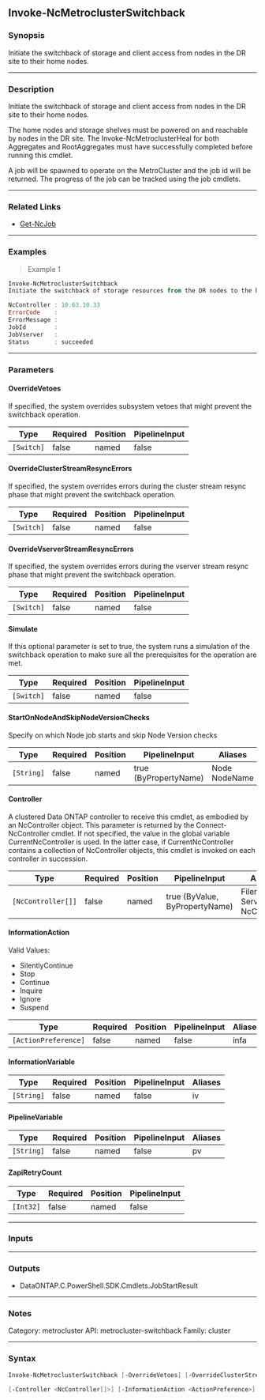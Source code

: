 Invoke-NcMetroclusterSwitchback
-------------------------------

### Synopsis
Initiate the switchback of storage and client access from nodes in the DR site to their home nodes.

---

### Description

Initiate the switchback of storage and client access from nodes in the DR site to their home nodes.

The home nodes and storage shelves must be powered on and reachable by nodes in the DR site. The Invoke-NcMetroclusterHeal for both Aggregates and RootAggregates must have successfully completed before running this cmdlet. 

A job will be spawned to operate on the MetroCluster and the job id will be returned. The progress of the job can be tracked using the job cmdlets.

---

### Related Links
* [Get-NcJob](Get-NcJob)

---

### Examples
> Example 1

```PowerShell
Invoke-NcMetroclusterSwitchback
Initiate the switchback of storage resources from the DR nodes to the home nodes.

NcController : 10.63.10.33
ErrorCode    : 
ErrorMessage : 
JobId        : 
JobVserver   : 
Status       : succeeded

```

---

### Parameters
#### **OverrideVetoes**
If specified, the system overrides subsystem vetoes that might prevent the switchback operation.

|Type      |Required|Position|PipelineInput|
|----------|--------|--------|-------------|
|`[Switch]`|false   |named   |false        |

#### **OverrideClusterStreamResyncErrors**
If specified, the system overrides errors during the cluster stream resync phase that might prevent the switchback operation.

|Type      |Required|Position|PipelineInput|
|----------|--------|--------|-------------|
|`[Switch]`|false   |named   |false        |

#### **OverrideVserverStreamResyncErrors**
If specified, the system overrides errors during the vserver stream resync phase that might prevent the switchback operation.

|Type      |Required|Position|PipelineInput|
|----------|--------|--------|-------------|
|`[Switch]`|false   |named   |false        |

#### **Simulate**
If this optional parameter is set to true, the system runs a simulation of the switchback operation to make sure all the prerequisites for the operation are met.

|Type      |Required|Position|PipelineInput|
|----------|--------|--------|-------------|
|`[Switch]`|false   |named   |false        |

#### **StartOnNodeAndSkipNodeVersionChecks**
Specify on which Node job starts and skip Node Version checks

|Type      |Required|Position|PipelineInput        |Aliases          |
|----------|--------|--------|---------------------|-----------------|
|`[String]`|false   |named   |true (ByPropertyName)|Node<br/>NodeName|

#### **Controller**
A clustered Data ONTAP controller to receive this cmdlet, as embodied by an NcController object.  This parameter is returned by the Connect-NcController cmdlet.  If not specified, the value in the global variable CurrentNcController is used.  In the latter case, if CurrentNcController contains a collection of NcController objects, this cmdlet is invoked on each controller in succession.

|Type              |Required|Position|PipelineInput                 |Aliases                          |
|------------------|--------|--------|------------------------------|---------------------------------|
|`[NcController[]]`|false   |named   |true (ByValue, ByPropertyName)|Filer<br/>Server<br/>NcController|

#### **InformationAction**

Valid Values:

* SilentlyContinue
* Stop
* Continue
* Inquire
* Ignore
* Suspend

|Type                |Required|Position|PipelineInput|Aliases|
|--------------------|--------|--------|-------------|-------|
|`[ActionPreference]`|false   |named   |false        |infa   |

#### **InformationVariable**

|Type      |Required|Position|PipelineInput|Aliases|
|----------|--------|--------|-------------|-------|
|`[String]`|false   |named   |false        |iv     |

#### **PipelineVariable**

|Type      |Required|Position|PipelineInput|Aliases|
|----------|--------|--------|-------------|-------|
|`[String]`|false   |named   |false        |pv     |

#### **ZapiRetryCount**

|Type     |Required|Position|PipelineInput|
|---------|--------|--------|-------------|
|`[Int32]`|false   |named   |false        |

---

### Inputs

---

### Outputs
* DataONTAP.C.PowerShell.SDK.Cmdlets.JobStartResult

---

### Notes
Category: metrocluster
API: metrocluster-switchback
Family: cluster

---

### Syntax
```PowerShell
Invoke-NcMetroclusterSwitchback [-OverrideVetoes] [-OverrideClusterStreamResyncErrors] [-OverrideVserverStreamResyncErrors] [-Simulate] [-StartOnNodeAndSkipNodeVersionChecks <String>] 
```
```PowerShell
[-Controller <NcController[]>] [-InformationAction <ActionPreference>] [-InformationVariable <String>] [-PipelineVariable <String>] [-ZapiRetryCount <Int32>] [<CommonParameters>]
```
